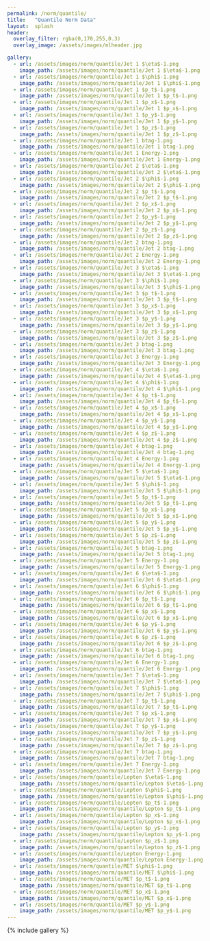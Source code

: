 ```yaml
---
permalink: /norm/quantile/
title:   "Quantile Norm Data"
layout:  splash
header:
  overlay_filter: rgba(0,170,255,0.3)
  overlay_image: /assets/images/mlheader.jpg

gallery:
  - url: /assets/images/norm/quantile/Jet 1 $\eta$-1.png
    image_path: /assets/images/norm/quantile/Jet 1 $\eta$-1.png
  - url: /assets/images/norm/quantile/Jet 1 $\phi$-1.png
    image_path: /assets/images/norm/quantile/Jet 1 $\phi$-1.png
  - url: /assets/images/norm/quantile/Jet 1 $p_t$-1.png
    image_path: /assets/images/norm/quantile/Jet 1 $p_t$-1.png
  - url: /assets/images/norm/quantile/Jet 1 $p_x$-1.png
    image_path: /assets/images/norm/quantile/Jet 1 $p_x$-1.png
  - url: /assets/images/norm/quantile/Jet 1 $p_y$-1.png
    image_path: /assets/images/norm/quantile/Jet 1 $p_y$-1.png
  - url: /assets/images/norm/quantile/Jet 1 $p_z$-1.png
    image_path: /assets/images/norm/quantile/Jet 1 $p_z$-1.png
  - url: /assets/images/norm/quantile/Jet 1 btag-1.png
    image_path: /assets/images/norm/quantile/Jet 1 btag-1.png
  - url: /assets/images/norm/quantile/Jet 1 Energy-1.png
    image_path: /assets/images/norm/quantile/Jet 1 Energy-1.png
  - url: /assets/images/norm/quantile/Jet 2 $\eta$-1.png
    image_path: /assets/images/norm/quantile/Jet 2 $\eta$-1.png
  - url: /assets/images/norm/quantile/Jet 2 $\phi$-1.png
    image_path: /assets/images/norm/quantile/Jet 2 $\phi$-1.png
  - url: /assets/images/norm/quantile/Jet 2 $p_t$-1.png
    image_path: /assets/images/norm/quantile/Jet 2 $p_t$-1.png
  - url: /assets/images/norm/quantile/Jet 2 $p_x$-1.png
    image_path: /assets/images/norm/quantile/Jet 2 $p_x$-1.png
  - url: /assets/images/norm/quantile/Jet 2 $p_y$-1.png
    image_path: /assets/images/norm/quantile/Jet 2 $p_y$-1.png
  - url: /assets/images/norm/quantile/Jet 2 $p_z$-1.png
    image_path: /assets/images/norm/quantile/Jet 2 $p_z$-1.png
  - url: /assets/images/norm/quantile/Jet 2 btag-1.png
    image_path: /assets/images/norm/quantile/Jet 2 btag-1.png
  - url: /assets/images/norm/quantile/Jet 2 Energy-1.png
    image_path: /assets/images/norm/quantile/Jet 2 Energy-1.png
  - url: /assets/images/norm/quantile/Jet 3 $\eta$-1.png
    image_path: /assets/images/norm/quantile/Jet 3 $\eta$-1.png
  - url: /assets/images/norm/quantile/Jet 3 $\phi$-1.png
    image_path: /assets/images/norm/quantile/Jet 3 $\phi$-1.png
  - url: /assets/images/norm/quantile/Jet 3 $p_t$-1.png
    image_path: /assets/images/norm/quantile/Jet 3 $p_t$-1.png
  - url: /assets/images/norm/quantile/Jet 3 $p_x$-1.png
    image_path: /assets/images/norm/quantile/Jet 3 $p_x$-1.png
  - url: /assets/images/norm/quantile/Jet 3 $p_y$-1.png
    image_path: /assets/images/norm/quantile/Jet 3 $p_y$-1.png
  - url: /assets/images/norm/quantile/Jet 3 $p_z$-1.png
    image_path: /assets/images/norm/quantile/Jet 3 $p_z$-1.png
  - url: /assets/images/norm/quantile/Jet 3 btag-1.png
    image_path: /assets/images/norm/quantile/Jet 3 btag-1.png
  - url: /assets/images/norm/quantile/Jet 3 Energy-1.png
    image_path: /assets/images/norm/quantile/Jet 3 Energy-1.png
  - url: /assets/images/norm/quantile/Jet 4 $\eta$-1.png
    image_path: /assets/images/norm/quantile/Jet 4 $\eta$-1.png
  - url: /assets/images/norm/quantile/Jet 4 $\phi$-1.png
    image_path: /assets/images/norm/quantile/Jet 4 $\phi$-1.png
  - url: /assets/images/norm/quantile/Jet 4 $p_t$-1.png
    image_path: /assets/images/norm/quantile/Jet 4 $p_t$-1.png
  - url: /assets/images/norm/quantile/Jet 4 $p_x$-1.png
    image_path: /assets/images/norm/quantile/Jet 4 $p_x$-1.png
  - url: /assets/images/norm/quantile/Jet 4 $p_y$-1.png
    image_path: /assets/images/norm/quantile/Jet 4 $p_y$-1.png
  - url: /assets/images/norm/quantile/Jet 4 $p_z$-1.png
    image_path: /assets/images/norm/quantile/Jet 4 $p_z$-1.png
  - url: /assets/images/norm/quantile/Jet 4 btag-1.png
    image_path: /assets/images/norm/quantile/Jet 4 btag-1.png
  - url: /assets/images/norm/quantile/Jet 4 Energy-1.png
    image_path: /assets/images/norm/quantile/Jet 4 Energy-1.png
  - url: /assets/images/norm/quantile/Jet 5 $\eta$-1.png
    image_path: /assets/images/norm/quantile/Jet 5 $\eta$-1.png
  - url: /assets/images/norm/quantile/Jet 5 $\phi$-1.png
    image_path: /assets/images/norm/quantile/Jet 5 $\phi$-1.png
  - url: /assets/images/norm/quantile/Jet 5 $p_t$-1.png
    image_path: /assets/images/norm/quantile/Jet 5 $p_t$-1.png
  - url: /assets/images/norm/quantile/Jet 5 $p_x$-1.png
    image_path: /assets/images/norm/quantile/Jet 5 $p_x$-1.png
  - url: /assets/images/norm/quantile/Jet 5 $p_y$-1.png
    image_path: /assets/images/norm/quantile/Jet 5 $p_y$-1.png
  - url: /assets/images/norm/quantile/Jet 5 $p_z$-1.png
    image_path: /assets/images/norm/quantile/Jet 5 $p_z$-1.png
  - url: /assets/images/norm/quantile/Jet 5 btag-1.png
    image_path: /assets/images/norm/quantile/Jet 5 btag-1.png
  - url: /assets/images/norm/quantile/Jet 5 Energy-1.png
    image_path: /assets/images/norm/quantile/Jet 5 Energy-1.png
  - url: /assets/images/norm/quantile/Jet 6 $\eta$-1.png
    image_path: /assets/images/norm/quantile/Jet 6 $\eta$-1.png
  - url: /assets/images/norm/quantile/Jet 6 $\phi$-1.png
    image_path: /assets/images/norm/quantile/Jet 6 $\phi$-1.png
  - url: /assets/images/norm/quantile/Jet 6 $p_t$-1.png
    image_path: /assets/images/norm/quantile/Jet 6 $p_t$-1.png
  - url: /assets/images/norm/quantile/Jet 6 $p_x$-1.png
    image_path: /assets/images/norm/quantile/Jet 6 $p_x$-1.png
  - url: /assets/images/norm/quantile/Jet 6 $p_y$-1.png
    image_path: /assets/images/norm/quantile/Jet 6 $p_y$-1.png
  - url: /assets/images/norm/quantile/Jet 6 $p_z$-1.png
    image_path: /assets/images/norm/quantile/Jet 6 $p_z$-1.png
  - url: /assets/images/norm/quantile/Jet 6 btag-1.png
    image_path: /assets/images/norm/quantile/Jet 6 btag-1.png
  - url: /assets/images/norm/quantile/Jet 6 Energy-1.png
    image_path: /assets/images/norm/quantile/Jet 6 Energy-1.png
  - url: /assets/images/norm/quantile/Jet 7 $\eta$-1.png
    image_path: /assets/images/norm/quantile/Jet 7 $\eta$-1.png
  - url: /assets/images/norm/quantile/Jet 7 $\phi$-1.png
    image_path: /assets/images/norm/quantile/Jet 7 $\phi$-1.png
  - url: /assets/images/norm/quantile/Jet 7 $p_t$-1.png
    image_path: /assets/images/norm/quantile/Jet 7 $p_t$-1.png
  - url: /assets/images/norm/quantile/Jet 7 $p_x$-1.png
    image_path: /assets/images/norm/quantile/Jet 7 $p_x$-1.png
  - url: /assets/images/norm/quantile/Jet 7 $p_y$-1.png
    image_path: /assets/images/norm/quantile/Jet 7 $p_y$-1.png
  - url: /assets/images/norm/quantile/Jet 7 $p_z$-1.png
    image_path: /assets/images/norm/quantile/Jet 7 $p_z$-1.png
  - url: /assets/images/norm/quantile/Jet 7 btag-1.png
    image_path: /assets/images/norm/quantile/Jet 7 btag-1.png
  - url: /assets/images/norm/quantile/Jet 7 Energy-1.png
    image_path: /assets/images/norm/quantile/Jet 7 Energy-1.png
  - url: /assets/images/norm/quantile/Lepton $\eta$-1.png
    image_path: /assets/images/norm/quantile/Lepton $\eta$-1.png
  - url: /assets/images/norm/quantile/Lepton $\phi$-1.png
    image_path: /assets/images/norm/quantile/Lepton $\phi$-1.png
  - url: /assets/images/norm/quantile/Lepton $p_t$-1.png
    image_path: /assets/images/norm/quantile/Lepton $p_t$-1.png
  - url: /assets/images/norm/quantile/Lepton $p_x$-1.png
    image_path: /assets/images/norm/quantile/Lepton $p_x$-1.png
  - url: /assets/images/norm/quantile/Lepton $p_y$-1.png
    image_path: /assets/images/norm/quantile/Lepton $p_y$-1.png
  - url: /assets/images/norm/quantile/Lepton $p_z$-1.png
    image_path: /assets/images/norm/quantile/Lepton $p_z$-1.png
  - url: /assets/images/norm/quantile/Lepton Energy-1.png
    image_path: /assets/images/norm/quantile/Lepton Energy-1.png
  - url: /assets/images/norm/quantile/MET $\phi$-1.png
    image_path: /assets/images/norm/quantile/MET $\phi$-1.png
  - url: /assets/images/norm/quantile/MET $p_t$-1.png
    image_path: /assets/images/norm/quantile/MET $p_t$-1.png
  - url: /assets/images/norm/quantile/MET $p_x$-1.png
    image_path: /assets/images/norm/quantile/MET $p_x$-1.png
  - url: /assets/images/norm/quantile/MET $p_y$-1.png
    image_path: /assets/images/norm/quantile/MET $p_y$-1.png
---
```


{% include gallery %}
